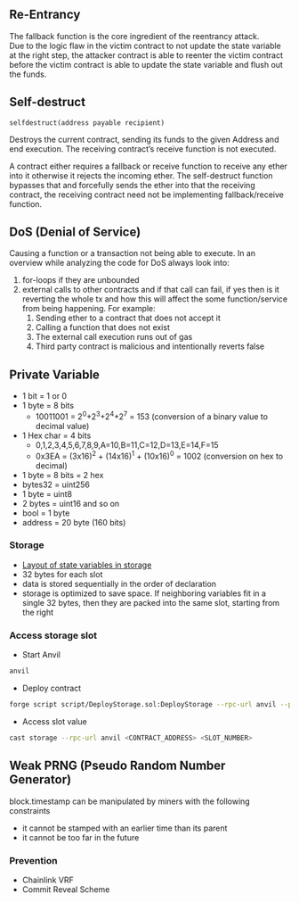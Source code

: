 ## Re-Entrancy
The fallback function is the core ingredient of the reentrancy attack.
<br>
Due to the logic flaw in the victim contract to not update the state variable at the right step, the attacker contract is able to reenter the victim contract before the victim contract is able to update the state variable and flush out the funds.
## Self-destruct
```solidity
selfdestruct(address payable recipient)
```
Destroys the current contract, sending its funds to the given Address and end execution. The receiving contract’s receive function is not executed.
<br>

A contract either requires a fallback or receive function to receive any ether into it otherwise it rejects the incoming ether. The self-destruct  function bypasses that and forcefully sends the ether into that the receiving contract, the receiving contract need not be implementing fallback/receive function.

## DoS (Denial of Service)
Causing a function or a transaction not being able to execute. In an overview while analyzing the code for DoS always look into:
1) for-loops if they are unbounded
2) external calls to other contracts and if that call can fail, if yes then is it reverting the whole tx and how this will affect the some function/service from being happening. For example:
   1) Sending ether to a contract that does not accept it
   2) Calling a function that does not exist
   3) The external call execution runs out of gas
   4) Third party contract is malicious and intentionally reverts false

## Private Variable
- 1 bit = 1 or 0
- 1 byte = 8 bits
  - 10011001 = 2<sup>0</sup>+2<sup>3</sup>+2<sup>4</sup>+2<sup>7</sup> = 153 (conversion of a binary value to decimal value)
- 1 Hex char = 4 bits
  - 0,1,2,3,4,5,6,7,8,9,A=10,B=11,C=12,D=13,E=14,F=15
  - 0x3EA = (3x16)<sup>2</sup> + (14x16)<sup>1</sup> + (10x16)<sup>0</sup> = 1002 (conversion on hex to decimal)
- 1 byte = 8 bits = 2 hex
- bytes32 = uint256 
- 1 byte = uint8
- 2 bytes = uint16 and so on
- bool = 1 byte
- address  = 20 byte (160 bits)

### Storage
- [Layout of state variables in storage ](https://docs.soliditylang.org/en/latest/internals/layout_in_storage.html) 
- 32 bytes for each slot
- data is stored sequentially in the order of declaration
- storage is optimized to save space. If neighboring variables fit in a single
  32 bytes, then they are packed into the same slot, starting from the right

### Access storage slot
- Start Anvil
```bash
anvil
```
- Deploy contract
```bash
forge script script/DeployStorage.sol:DeployStorage --rpc-url anvil --private-key ${PRIVATE_KEY_ANVIL}  --broadcast -vvvv
```
- Access slot value
```bash
cast storage --rpc-url anvil <CONTRACT_ADDRESS> <SLOT_NUMBER>
```

## Weak PRNG (Pseudo Random Number Generator)
block.timestamp can be manipulated by miners with the following constraints

- it cannot be stamped with an earlier time than its parent
- it cannot be too far in the future
### Prevention
- Chainlink VRF
- Commit Reveal Scheme
